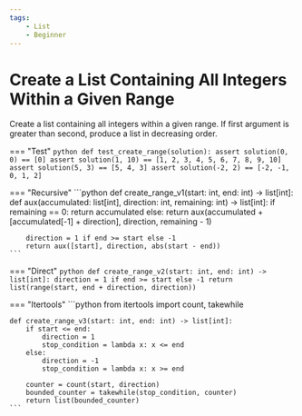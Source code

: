 ```yaml
---
tags:
    - List
    - Beginner
---
```


# Create a List Containing All Integers Within a Given Range

Create a list containing all integers within a given range. If first argument is greater than second, produce a list in decreasing order. 

=== "Test"
    ```python
    def test_create_range(solution):
        assert solution(0, 0) == [0]
        assert solution(1, 10) == [1, 2, 3, 4, 5, 6, 7, 8, 9, 10]
        assert solution(5, 3) == [5, 4, 3]
        assert solution(-2, 2) == [-2, -1, 0, 1, 2]
    ```

=== "Recursive"
    ```python
    def create_range_v1(start: int, end: int) -> list[int]:
        def aux(accumulated: list[int], direction: int, remaining: int) -> list[int]:
            if remaining == 0: 
                return accumulated
            else: 
                return aux(accumulated + [accumulated[-1] + direction], direction, remaining - 1)
        
        direction = 1 if end >= start else -1
        return aux([start], direction, abs(start - end))
    ```

=== "Direct"
    ```python
    def create_range_v2(start: int, end: int) -> list[int]:
        direction = 1 if end >= start else -1
        return list(range(start, end + direction, direction))
    ```

=== "Itertools"
    ```python
    from itertools import count, takewhile
    
    def create_range_v3(start: int, end: int) -> list[int]:
        if start <= end:
            direction = 1
            stop_condition = lambda x: x <= end
        else:
            direction = -1
            stop_condition = lambda x: x >= end
        
        counter = count(start, direction)
        bounded_counter = takewhile(stop_condition, counter)
        return list(bounded_counter)
    ```